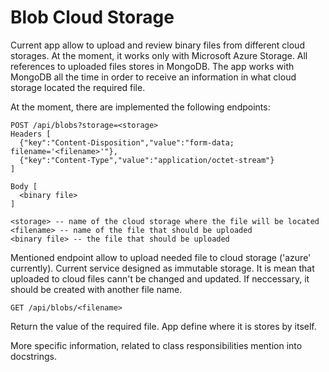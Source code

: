 # Blob Cloud Storage

Current app allow to upload and review binary files from different cloud storages. At the moment, it works only with Microsoft Azure Storage.
All references to uploaded files stores in MongoDB. The app works with MongoDB all the time in order to receive an information in what cloud storage located the required file.

At the moment, there are implemented the following endpoints:
```
POST /api/blobs?storage=<storage>
Headers [
  {"key":"Content-Disposition","value":"form-data; filename='<filename>'"},
  {"key":"Content-Type","value":"application/octet-stream"}
]

Body [
  <binary file>
]

<storage> -- name of the cloud storage where the file will be located
<filename> -- name of the file that should be uploaded
<binary file> -- the file that should be uploaded
```

Mentioned endpoint allow to upload needed file to cloud storage ('azure' currently).
Current service designed as immutable storage. It is mean that uploaded to cloud files cann't be changed and updated.
If neccessary, it should be created with another file name.

```
GET /api/blobs/<filename>
```
Return the value of the required file. App define where it is stores by itself.

More specific information, related to class responsibilities mention into docstrings.
